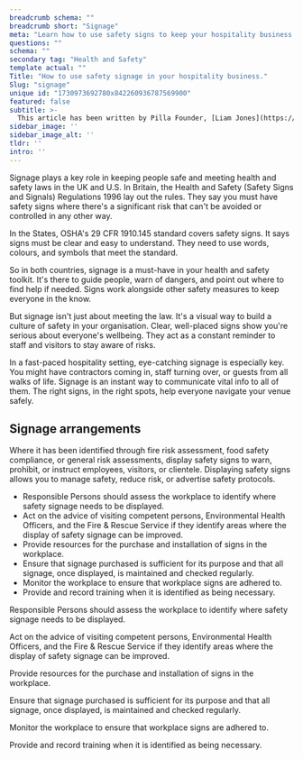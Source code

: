 ```yaml
---
breadcrumb schema: ""
breadcrumb short: "Signage"
meta: "Learn how to use safety signs to keep your hospitality business safe and meet regulations in the UK and US. Signs are a key part of your safety toolkit, helping guide people and build a culture of safety."
questions: ""
schema: ""
secondary tag: "Health and Safety"
template actual: ""
Title: "How to use safety signage in your hospitality business."
Slug: "signage"
unique id: "1730973692780x842260936787569900"
featured: false
subtitle: >-
  This article has been written by Pilla Founder, [Liam Jones](https://yourpilla.com/profile/liam-jones), click to [email Liam directly](mailto:liam@yourpilla.com), he reads every email.
sidebar_image: ''
sidebar_image_alt: ''
tldr: ''
intro: ''
---
```


 Signage plays a key role in keeping people safe and meeting health and safety laws in the UK and U.S. In Britain, the Health and Safety (Safety Signs and Signals) Regulations 1996 lay out the rules. They say you must have safety signs where there's a significant risk that can't be avoided or controlled in any other way. 

 In the States, OSHA's 29 CFR 1910.145 standard covers safety signs. It says signs must be clear and easy to understand. They need to use words, colours, and symbols that meet the standard.

 So in both countries, signage is a must-have in your health and safety toolkit. It's there to guide people, warn of dangers, and point out where to find help if needed. Signs work alongside other safety measures to keep everyone in the know.

 But signage isn't just about meeting the law. It's a visual way to build a culture of safety in your organisation. Clear, well-placed signs show you're serious about everyone's wellbeing. They act as a constant reminder to staff and visitors to stay aware of risks.

 In a fast-paced hospitality setting, eye-catching signage is especially key. You might have contractors coming in, staff turning over, or guests from all walks of life. Signage is an instant way to communicate vital info to all of them. The right signs, in the right spots, help everyone navigate your venue safely.

 ## Signage arrangements

 Where it has been identified through fire risk assessment, food safety compliance, or general risk assessments, display safety signs to warn, prohibit, or instruct employees, visitors, or clientele. Displaying safety signs allows you to manage safety, reduce risk, or advertise safety protocols.

 - Responsible Persons should assess the workplace to identify where safety signage needs to be displayed.
- Act on the advice of visiting competent persons, Environmental Health Officers, and the Fire &amp; Rescue Service if they identify areas where the display of safety signage can be improved.
- Provide resources for the purchase and installation of signs in the workplace.
- Ensure that signage purchased is sufficient for its purpose and that all signage, once displayed, is maintained and checked regularly.
- Monitor the workplace to ensure that workplace signs are adhered to.
- Provide and record training when it is identified as being necessary.

 Responsible Persons should assess the workplace to identify where safety signage needs to be displayed.

 Act on the advice of visiting competent persons, Environmental Health Officers, and the Fire &amp; Rescue Service if they identify areas where the display of safety signage can be improved.

 Provide resources for the purchase and installation of signs in the workplace.

 Ensure that signage purchased is sufficient for its purpose and that all signage, once displayed, is maintained and checked regularly.

 Monitor the workplace to ensure that workplace signs are adhered to.

 Provide and record training when it is identified as being necessary.